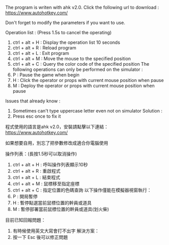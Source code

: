 The program is writen with ahk v2.0. Click the following url to download : 
https://www.autohotkey.com/

Don't forget to modify the parameters if you want to use.

Operation list : (Press 1.5s to cancel the operating)
1. ctrl + alt + H	: Display the operation list 10 seconds
2. ctrl + alt + R	: Reload program
3. ctrl + alt + L	: Exit program
4. ctrl + alt + M	: Move the mouse to the specified position
5. ctrl + alt + C	: Query the color code of the specified position
The following operations can only be performed on the simulator : 
6. P				: Pause the game when begin
7. H				: Click the operator or props with current mouse position when pause
8. M				: Deploy the operator or props with current mouse position when pause

Issues that already know : 
1. Sometimes can't type uppercase letter even not on simulator
Solution : 
1. Press esc once to fix it

程式使用的語言是ahk v2.0，安裝請點擊以下連結：
https://www.autohotkey.com/

如果想要自用，別忘了把參數修改成適合你電腦使用

操作列表：(長按1.5秒可以取消操作)
1. ctrl + alt + H	: 呼叫操作列表顯示10秒
2. ctrl + alt + R	: 重啟程式
3. ctrl + alt + L	: 結束程式
4. ctrl + alt + M	: 鼠標移至指定座標
5. ctrl + alt + C	: 指定位置的色碼查詢
以下操作僅能在模擬器視窗執行：
6. P				: 開局暫停
7. H				: 暫停點選當前鼠標位置的幹員或道具
8. M				: 暫停部署當前鼠標位置的幹員或道具(划火柴)

目前已知回報問題：
1. 有時候使用英文大寫會打不出字
解決方案：
1. 按一下 Esc 後可以修正問題

